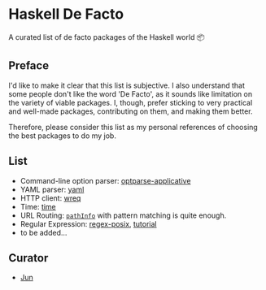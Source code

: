 # Haskell De Facto

A curated list of de facto packages of the Haskell world :package:

## Preface

I'd like to make it clear that this list is subjective. I also understand that some people don't like the word 'De Facto',
as it sounds like limitation on the variety of viable packages. I, though, prefer sticking to very practical and well-made
packages, contributing on them, and making them better.

Therefore, please consider this list as my personal references of choosing the best packages to do my job.

## List

- Command-line option parser: [optparse-applicative](https://hackage.haskell.org/package/optparse-applicative)
- YAML parser: [yaml](https://hackage.haskell.org/package/yaml)
- HTTP client: [wreq](https://hackage.haskell.org/package/wreq)
- Time: [time](https://hackage.haskell.org/package/time)
- URL Routing: [`pathInfo`](http://hackage.haskell.org/package/wai-3.2.1.1/docs/Network-Wai.html#v:pathInfo) with pattern matching is quite enough.
- Regular Expression: [regex-posix](https://www.stackage.org/haddock/lts-7.5/regex-posix-0.95.2/Text-Regex-Posix.html), [tutorial](http://www.serpentine.com/blog/2007/02/27/a-haskell-regular-expression-tutorial/)
- to be added...

## Curator

- [Jun](https://github.com/noraesae)
